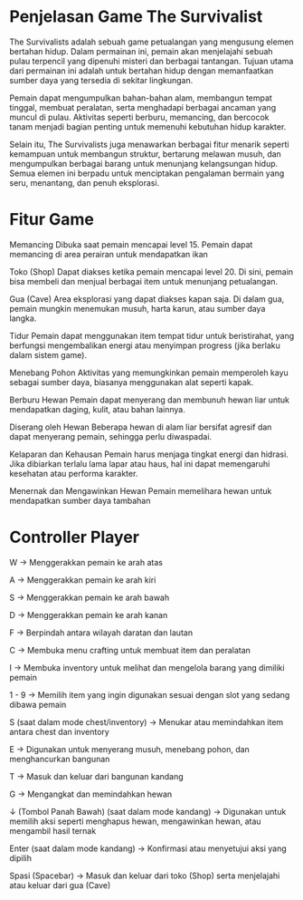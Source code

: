 # Penjelasan Game The Survivalist
The Survivalists adalah sebuah game petualangan yang mengusung elemen bertahan hidup. Dalam permainan ini, pemain akan menjelajahi sebuah pulau terpencil yang dipenuhi misteri dan berbagai tantangan. Tujuan utama dari permainan ini adalah untuk bertahan hidup dengan memanfaatkan sumber daya yang tersedia di sekitar lingkungan.

Pemain dapat mengumpulkan bahan-bahan alam, membangun tempat tinggal, membuat peralatan, serta menghadapi berbagai ancaman yang muncul di pulau. Aktivitas seperti berburu, memancing, dan bercocok tanam menjadi bagian penting untuk memenuhi kebutuhan hidup karakter.

Selain itu, The Survivalists juga menawarkan berbagai fitur menarik seperti kemampuan untuk membangun struktur, bertarung melawan musuh, dan mengumpulkan berbagai barang untuk menunjang kelangsungan hidup. Semua elemen ini berpadu untuk menciptakan pengalaman bermain yang seru, menantang, dan penuh eksplorasi.

# Fitur Game
Memancing
Dibuka saat pemain mencapai level 15. Pemain dapat memancing di area perairan untuk mendapatkan ikan

Toko (Shop)
Dapat diakses ketika pemain mencapai level 20. Di sini, pemain bisa membeli dan menjual berbagai item untuk menunjang petualangan.

Gua (Cave)
Area eksplorasi yang dapat diakses kapan saja. Di dalam gua, pemain mungkin menemukan musuh, harta karun, atau sumber daya langka.

Tidur
Pemain dapat menggunakan item tempat tidur untuk beristirahat, yang berfungsi mengembalikan energi atau menyimpan progress (jika berlaku dalam sistem game).

Menebang Pohon
Aktivitas yang memungkinkan pemain memperoleh kayu sebagai sumber daya, biasanya menggunakan alat seperti kapak.

Berburu Hewan
Pemain dapat menyerang dan membunuh hewan liar untuk mendapatkan daging, kulit, atau bahan lainnya.

Diserang oleh Hewan
Beberapa hewan di alam liar bersifat agresif dan dapat menyerang pemain, sehingga perlu diwaspadai.

Kelaparan dan Kehausan
Pemain harus menjaga tingkat energi dan hidrasi. Jika dibiarkan terlalu lama lapar atau haus, hal ini dapat memengaruhi kesehatan atau performa karakter.

Menernak dan Mengawinkan Hewan
Pemain memelihara hewan untuk mendapatkan sumber daya tambahan


# Controller Player
W → Menggerakkan pemain ke arah atas

A → Menggerakkan pemain ke arah kiri

S → Menggerakkan pemain ke arah bawah

D → Menggerakkan pemain ke arah kanan

F → Berpindah antara wilayah daratan dan lautan

C → Membuka menu crafting untuk membuat item dan peralatan

I → Membuka inventory untuk melihat dan mengelola barang yang dimiliki pemain

1 - 9 → Memilih item yang ingin digunakan sesuai dengan slot yang sedang dibawa pemain

S (saat dalam mode chest/inventory) → Menukar atau memindahkan item antara chest dan inventory

E → Digunakan untuk menyerang musuh, menebang pohon, dan menghancurkan bangunan

T → Masuk dan keluar dari bangunan kandang

G → Mengangkat dan memindahkan hewan

↓ (Tombol Panah Bawah) (saat dalam mode kandang) → Digunakan untuk memilih aksi seperti menghapus hewan, mengawinkan hewan, atau mengambil hasil ternak

Enter (saat dalam mode kandang) → Konfirmasi atau menyetujui aksi yang dipilih

Spasi (Spacebar) → Masuk dan keluar dari toko (Shop) serta menjelajahi atau keluar dari gua (Cave)